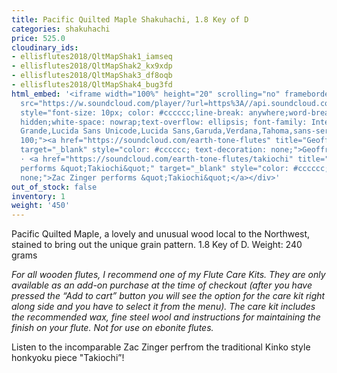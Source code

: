 ```yaml
---
title: Pacific Quilted Maple Shakuhachi, 1.8 Key of D
categories: shakuhachi
price: 525.0
cloudinary_ids:
- ellisflutes2018/QltMapShak1_iamseq
- ellisflutes2018/QltMapShak2_kx9xdp
- ellisflutes2018/QltMapShak3_df8oqb
- ellisflutes2018/QltMapShak4_bug3fd
html_embed: '<iframe width="100%" height="20" scrolling="no" frameborder="no" allow="autoplay"
  src="https://w.soundcloud.com/player/?url=https%3A//api.soundcloud.com/tracks/879684958&color=%23ff5500&inverse=false&auto_play=false&show_user=true"></iframe><div
  style="font-size: 10px; color: #cccccc;line-break: anywhere;word-break: normal;overflow:
  hidden;white-space: nowrap;text-overflow: ellipsis; font-family: Interstate,Lucida
  Grande,Lucida Sans Unicode,Lucida Sans,Garuda,Verdana,Tahoma,sans-serif;font-weight:
  100;"><a href="https://soundcloud.com/earth-tone-flutes" title="Geoffrey Ellis Flutes"
  target="_blank" style="color: #cccccc; text-decoration: none;">Geoffrey Ellis Flutes</a>
  · <a href="https://soundcloud.com/earth-tone-flutes/takiochi" title="Zac Zinger
  performs &quot;Takiochi&quot;" target="_blank" style="color: #cccccc; text-decoration:
  none;">Zac Zinger performs &quot;Takiochi&quot;</a></div>'
out_of_stock: false
inventory: 1
weight: '450'
---
```


Pacific Quilted Maple, a lovely and unusual wood local to the Northwest, stained to bring out the unique grain pattern.  1.8 Key of D.  Weight: 240 grams

*For all wooden flutes, I recommend one of my Flute Care Kits.  They are only available as an add-on purchase at the time of checkout (after you have pressed the “Add to cart” button you will see the option for the care kit right along side and you have to select it from the menu). The care kit includes the recommended wax, fine steel wool and instructions for maintaining the finish on your flute.  Not for use on ebonite flutes.*

Listen to the incomparable Zac Zinger perfrom the traditional Kinko style honkyoku piece "Takiochi”!